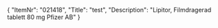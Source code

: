 {
  "ItemNr": "021418",
  "Title": "test",
  "Description": "Lipitor, Filmdragerad tablett 80 mg Pfizer AB"
}